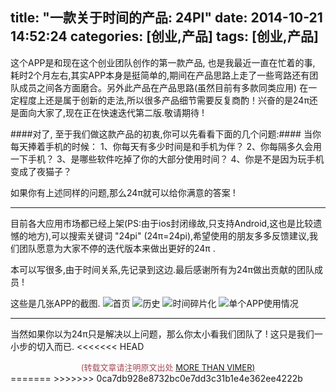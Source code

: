 title: "一款关于时间的产品: 24PI"
date: 2014-10-21 14:52:24
categories: [创业,产品]
tags: [创业,产品]
--- 
这个APP是和现在这个创业团队创作的第一款产品, 也是我最近一直在忙着的事, 耗时2个月左右,其实APP本身是挺简单的,期间在产品思路上走了一些弯路还有团队成员之间各方面磨合。另外此产品在产品思路(虽然目前有多款同类应用) 在一定程度上还是属于创新的走法,所以很多产品细节需要反复商酌！兴奋的是24π还是面向大家了,现在正在快速迭代第二版.敬请期待 !

####对了, 至于我们做这款产品的初衷,你可以先看看下面的几个问题:####
当你每天捧着手机的时候：
1、你每天有多少时间是和手机为伴？
2、你每隔多久会用一下手机？
3、是哪些软件吃掉了你的大部分使用时间？
4、你是不是因为玩手机变成了夜猫子？

如果你有上述同样的问题,那么24π就可以给你满意的答案 !
<!--more-->
---
目前各大应用市场都已经上架(PS:由于ios封闭缘故,只支持Android,这也是比较遗憾的地方),可以搜索关键词 "24pi" (24π=24pi),希望使用的朋友多多反馈建议,我们团队愿意为大家不停的迭代版本来做出更好的24π .

本可以写很多,由于时间关系,先记录到这边.最后感谢所有为24π做出贡献的团队成员 !

这些是几张APP的截图.
![首页](http://img.wdjimg.com/mms/screenshot/0/a6/01199bcfc36648fcfcc9f6f93d885a60_320_568.jpeg  "首页")
![历史](http://img.wdjimg.com/mms/screenshot/2/8d/595022453f1292f58adec530ca9188d2_320_568.jpeg "历史")
![时间碎片化](http://img.wdjimg.com/mms/screenshot/7/b0/792fffd3f6de9e4753dae46756380b07_320_568.jpeg  "时间碎片化")
![单个APP使用情况](http://img.wdjimg.com/mms/screenshot/d/4d/e5306ad7f063191aa3865715ad86c4dd_320_568.jpeg "单个APP使用情况")

---
当然如果你以为24π只是解决以上问题，那么你太小看我们团队了 ! 这只是我们一小步的切入而已.
<<<<<<< HEAD

<center><font color='#a44a54' size='2px'>(转载文章请注明原文出处 <a href='http://vimer.me' style='font-color:#496b98'>MORE THAN VIMER)</a></font></center>
=======
>>>>>>> 0ca7db928e8732bc0e7dd3c31b1e4e362ee4222b
